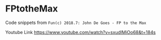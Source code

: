 # FPtotheMax
Code snippets from `Fun(c) 2018.7: John De Goes - FP to the Max`

Youtube Link https://www.youtube.com/watch?v=sxudIMiOo68&t=184s
